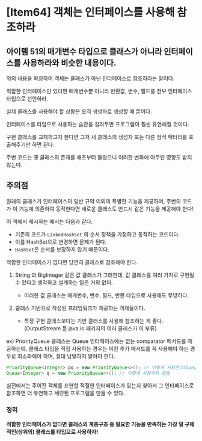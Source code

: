# [Item64] 객체는 인터페이스를 사용해 참조하라

## 아이템 51의 매개변수 타입으로 클래스가 아니라 인터페이스를 사용하라와 비슷한 내용이다.

위의 내용을 확장하여 객체는 클래스가 아닌 인터페이스로 참조하라는 말이다.

적합한 인터페이스만 있다면 매개변수뿐 아니라 반환값, 변수, 필드를 전부 인터페이스 타입으로 선언하라.

실제 클래스를 사용해야 할 상황은 오직 생성자로 생성할 때 뿐이다.

인터페이스를 타입으로 사용하는 습관을 길러두면 프로그램이 훨씬 유연해질 것이다.

구현 클래스를 교체하고자 한다면 그저 새 클래스의 생성자 또는 다른 정적 팩터리를 호출해주기만 하면 된다.

주변 코드는 옛 클래스의 존재를 애초부터 몰랐으니 이러한 변화에 아무런 영향도 받지 않는다.

## 주의점

원래의 클래스가 인터페이스의 일반 규약 이외의 특별한 기능을 제공하며, 주변의 코드가 이 기능에 의존하여 동작한다면 새로운 클래스도 반드시 같은 기능을 제공해야 한다!

이 책에서 제시하는 예시는 다음과 같다.

- 기존의 코드가 `LinkedHashSet` 의 순서 정책을 가정하고 동작하는 코드이다.
- 이를 HashSet으로 변경하면 문제가 된다.
- `HashSet`은 순서를 보장하지 않기 때문이다.

적합한 인터페이스가 없다면 당연히 클래스로 참조해야 한다.

1. String 과 BigInteger 같은 값 클래스가 그러한데, 값 클래스를 여러 가지로 구현될 수 있다고 생각하고 설계하는 일은 거의 없다.
	- 이러한 값 클래스는 매개변수, 변수, 필드, 반환 타입으로 사용해도 무방하다.
    
2. 클래스 기반으로 작성된 프레임워크가 제공하는 객체들이다.
	- 특정 구현 클래스보다는 기반 클래스를 사용해 참조하는 게 좋다.(OutputStream 등 java.io 패키지의 여러 클래스가 이 부류)
    
ex) PriorityQueue 클래스는 Queue 인터페이스에는 없는 comparator 메서드를 제공하는데, 클래스 타입을 직접 사용하는 경우는 이런 추가 메서드를 꼭 사용해야 하는 경우로 최소화해야 하며, 절대 남발하지 말아야 한다.

```java
PriorityQueue<Integer> pq = new PriorityQueue<>(); // 이렇게 사용한다(Queue에는 comparator가 없기때문!)
Queue<Integer> q = new PriorityQueue<>(); // 이렇게 사용하지 않음
```

실전에서는 주어진 객체를 표현할 적절한 인터페이스가 있는지 찾아서 그 인터페이스로 참조하면 더 유연하고 세련된 프로그램을 만들 수 있다.

### 정리
**적합한 인터페이스가 없다면 클래스의 계층구조 중 필요한 기능을 만족하는 가장 덜 구체적인(상위의) 클래스를 타입으로 사용하자!**
